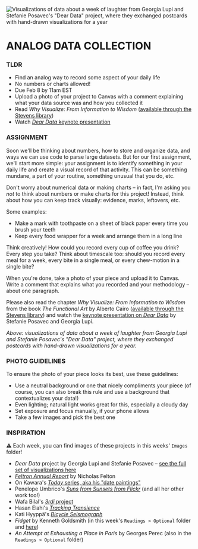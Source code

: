 ![Visualizations of data about a week of laughter from Georgia Lupi and Stefanie Posavec's "Dear Data" project, where they exchanged postcards with hand-drawn visualizations for a year](https://raw.githubusercontent.com/jeffThompson/DesigningWithData/master/Week01_AnalogDataCollection/Images/DearData_Composite_DearData_GeorgiaLupiAndStefaniePosavec.jpg)

# ANALOG DATA COLLECTION

### TLDR  
* Find an analog way to record some aspect of your daily life  
* No numbers or charts allowed!  
* Due Feb 8 by 11am EST  
* Upload a photo of your project to Canvas with a comment explaining what your data source was and how you collected it  
* Read *Why Visualize: From Information to Wisdom* ([available through the Stevens library](https://stevens.on.worldcat.org/oclc/826866879))  
* Watch [*Dear Data* keynote presentation](https://vimeo.com/157474716)  


### ASSIGNMENT  
Soon we'll be thinking about numbers, how to store and organize data, and ways we can use code to parse large datasets. But for our first assignment, we'll start more simple: your assignment is to identify something in your daily life and create a visual record of that activity. This can be something mundane, a part of your routine, something unusual that you do, etc.

Don't worry about numerical data or making charts – in fact, I'm asking you *not* to think about numbers or make charts for this project! Instead, think about how you can keep track visually: evidence, marks, leftovers, etc.

Some examples:  
* Make a mark with toothpaste on a sheet of black paper every time you brush your teeth  
* Keep every food wrapper for a week and arrange them in a long line  

Think creatively! How could you record every cup of coffee you drink? Every step you take? Think about timescale too: should you record every meal for a week, every bite in a single meal, or every chew-motion in a single bite?

When you're done, take a photo of your piece and upload it to Canvas. Write a comment that explains what you recorded and your methodology – about one paragraph.

Please also read the chapter *Why Visualize: From Information to Wisdom* from the book *The Functional Art* by Alberto Cairo ([available through the Stevens library](https://stevens.on.worldcat.org/oclc/826866879)) and watch the [keynote presentation on *Dear Data*](https://vimeo.com/157474716) by Stefanie Posavec and Georgia Lupi.

*Above: visualizations of data about a week of laughter from Georgia Lupi and Stefanie Posavec's "Dear Data" project, where they exchanged postcards with hand-drawn visualizations for a year.*  


### PHOTO GUIDELINES  
To ensure the photo of your piece looks its best, use these guidelines:  

* Use a neutral background or one that nicely compliments your piece (of course, you can also break this rule and use a background that contextualizes your data!)  
* Even lighting; natural light works great for this, especially a cloudy day  
* Set exposure and focus manually, if your phone allows  
* Take a few images and pick the best one  


### INSPIRATION  
:warning: Each week, you can find images of these projects in this weeks' `Images` folder!  

* *Dear Data* project by Georgia Lupi and Stefanie Posavec – [see the full set of visualizations here](http://www.dear-data.com/all)  
* [*Feltron Annual Report*](http://feltron.com) by Nicholas Felton  
* On Kawara's [*Today* series, aka his "date paintings"](https://www.guggenheim.org/arts-curriculum/topic/paintings-today-seriesdate-paintings)  
* Penelope Umbrico's [*Suns from Sunsets from Flickr*](http://www.penelopeumbrico.net/index.php/project/suns/) (and all her other work too!)  
* Wafa Bilal's [*3rdi* project](http://wafaabilal.com/thirdi)
* Hasan Elahi's [*Tracking Transience*](http://elahi.umd.edu/track/)  
* Kati Hyyppä's [*Bicycle Seismograph*](http://katihyyppa.com/bicycle-seismographs)  
* *Fidget* by Kenneth Goldsmith (in this week's `Readings > Optional` folder and [here](http://www.writing.upenn.edu/pennsound/x/Goldsmith-Fidget.html))  
* *An Attempt at Exhausting a Place in Paris* by Georges Perec (also in the `Readings > Optional` folder)  

